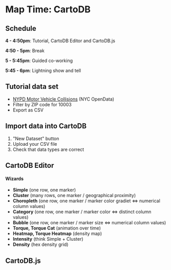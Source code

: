 # Map Time: CartoDB

## Schedule

**4 - 4:50pm**: Tutorial, CartoDB Editor and CartoDB.js

**4:50 - 5pm**: Break

**5 - 5:45pm**: Guided co-working

**5:45 - 6pm**: Lightning show and tell

## Tutorial data set
- [NYPD Motor Vehicle Collisions](https://data.cityofnewyork.us/Public-Safety/NYPD-Motor-Vehicle-Collisions/h9gi-nx95) (NYC OpenData)
- Filter by ZIP code for 10003
- Export as CSV

## Import data into CartoDB
1. "New Dataset" button
2. Upload your CSV file
3. Check that data types are correct

## CartoDB Editor
#### Wizards
- **Simple** (one row, one marker)
- **Cluster** (many rows, one marker / geographical proximity)
- **Choropleth** (one row, one marker / marker color gradiet <=> numerical column values)
- **Category** (one row, one marker / marker color <=> distinct column values)
- **Bubble** (one row, one marker / marker size <=> numerical column values)
- **Torque, Torque Cat** (animation over time)
- **Heatmap, Torque Heatmap** (density map)
- **Intensity** (think Simple + Cluster)
- **Density** (hex density grid)

## CartoDB.js
